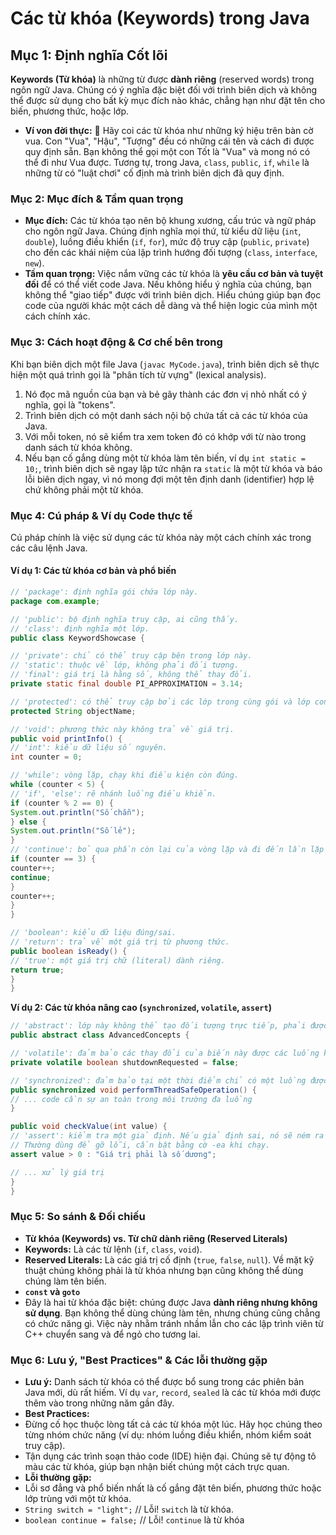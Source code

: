 # Các từ khóa (Keywords) trong Java

## **Mục 1: Định nghĩa Cốt lõi**

**Keywords (Từ khóa)** là những từ được **dành riêng** (reserved words) trong ngôn ngữ Java. Chúng có ý nghĩa đặc biệt đối với trình biên dịch và không thể được sử dụng cho bất kỳ mục đích nào khác, chẳng hạn như đặt tên cho biến, phương thức, hoặc lớp.

* **Ví von đời thực:** 🔑 Hãy coi các từ khóa như những ký hiệu trên bàn cờ vua. Con "Vua", "Hậu", "Tượng" đều có những cái tên và cách đi được quy định sẵn. Bạn không thể gọi một con Tốt là "Vua" và mong nó có thể đi như Vua được. Tương tự, trong Java, `class`, `public`, `if`, `while` là những từ có "luật chơi" cố định mà trình biên dịch đã quy định.

### **Mục 2: Mục đích & Tầm quan trọng**

* **Mục đích:** Các từ khóa tạo nên bộ khung xương, cấu trúc và ngữ pháp cho ngôn ngữ Java. Chúng định nghĩa mọi thứ, từ kiểu dữ liệu (`int`, `double`), luồng điều khiển (`if`, `for`), mức độ truy cập (`public`, `private`) cho đến các khái niệm của lập trình hướng đối tượng (`class`, `interface`, `new`).
* **Tầm quan trọng:** Việc nắm vững các từ khóa là **yêu cầu cơ bản và tuyệt đối** để có thể viết code Java. Nếu không hiểu ý nghĩa của chúng, bạn không thể "giao tiếp" được với trình biên dịch. Hiểu chúng giúp bạn đọc code của người khác một cách dễ dàng và thể hiện logic của mình một cách chính xác.

### **Mục 3: Cách hoạt động & Cơ chế bên trong**

Khi bạn biên dịch một file Java (`javac MyCode.java`), trình biên dịch sẽ thực hiện một quá trình gọi là "phân tích từ vựng" (lexical analysis).

1. Nó đọc mã nguồn của bạn và bẻ gãy thành các đơn vị nhỏ nhất có ý nghĩa, gọi là "tokens".
2. Trình biên dịch có một danh sách nội bộ chứa tất cả các từ khóa của Java.
3. Với mỗi token, nó sẽ kiểm tra xem token đó có khớp với từ nào trong danh sách từ khóa không.
4. Nếu bạn cố gắng dùng một từ khóa làm tên biến, ví dụ `int static = 10;`, trình biên dịch sẽ ngay lập tức nhận ra `static` là một từ khóa và báo lỗi biên dịch ngay, vì nó mong đợi một tên định danh (identifier) hợp lệ chứ không phải một từ khóa.

### **Mục 4: Cú pháp & Ví dụ Code thực tế**

Cú pháp chính là việc sử dụng các từ khóa này một cách chính xác trong các câu lệnh Java.

#### Ví dụ 1: Các từ khóa cơ bản và phổ biến

```java
// 'package': định nghĩa gói chứa lớp này.
package com.example;

// 'public': bộ định nghĩa truy cập, ai cũng thấy.
// 'class': định nghĩa một lớp.
public class KeywordShowcase {

// 'private': chỉ có thể truy cập bên trong lớp này.
// 'static': thuộc về lớp, không phải đối tượng.
// 'final': giá trị là hằng số, không thể thay đổi.
private static final double PI_APPROXIMATION = 3.14;

// 'protected': có thể truy cập bởi các lớp trong cùng gói và lớp con.
protected String objectName;

// 'void': phương thức này không trả về giá trị.
public void printInfo() {
// 'int': kiểu dữ liệu số nguyên.
int counter = 0;

// 'while': vòng lặp, chạy khi điều kiện còn đúng.
while (counter < 5) {
// 'if', 'else': rẽ nhánh luồng điều khiển.
if (counter % 2 == 0) {
System.out.println("Số chẵn");
} else {
System.out.println("Số lẻ");
}
// 'continue': bỏ qua phần còn lại của vòng lặp và đi đến lần lặp tiếp theo.
if (counter == 3) {
counter++;
continue; 
}
counter++;
}
}

// 'boolean': kiểu dữ liệu đúng/sai.
// 'return': trả về một giá trị từ phương thức.
public boolean isReady() {
// 'true': một giá trị chữ (literal) dành riêng.
return true;
}
}
```

**Ví dụ 2: Các từ khóa nâng cao (`synchronized`, `volatile`, `assert`)**

```java
// 'abstract': lớp này không thể tạo đối tượng trực tiếp, phải được kế thừa.
public abstract class AdvancedConcepts {

// 'volatile': đảm bảo các thay đổi của biến này được các luồng khác thấy ngay lập tức.
private volatile boolean shutdownRequested = false;

// 'synchronized': đảm bảo tại một thời điểm chỉ có một luồng được chạy phương thức này.
public synchronized void performThreadSafeOperation() {
// ... code cần sự an toàn trong môi trường đa luồng
}

public void checkValue(int value) {
// 'assert': kiểm tra một giả định. Nếu giả định sai, nó sẽ ném ra AssertionError.
// Thường dùng để gỡ lỗi, cần bật bằng cờ -ea khi chạy.
assert value > 0 : "Giá trị phải là số dương";

// ... xử lý giá trị
}
}
```

### **Mục 5: So sánh & Đối chiếu**

* **Từ khóa (Keywords) vs. Từ chữ dành riêng (Reserved Literals)**
* **Keywords:** Là các từ lệnh (`if`, `class`, `void`).
* **Reserved Literals:** Là các giá trị cố định (`true`, `false`, `null`). Về mặt kỹ thuật chúng không phải là từ khóa nhưng bạn cũng không thể dùng chúng làm tên biến.
* **`const` và `goto`**
* Đây là hai từ khóa đặc biệt: chúng được Java **dành riêng nhưng không sử dụng**. Bạn không thể dùng chúng làm tên, nhưng chúng cũng chẳng có chức năng gì. Việc này nhằm tránh nhầm lẫn cho các lập trình viên từ C++ chuyển sang và để ngỏ cho tương lai.

### **Mục 6: Lưu ý, "Best Practices" & Các lỗi thường gặp**

* **Lưu ý:** Danh sách từ khóa có thể được bổ sung trong các phiên bản Java mới, dù rất hiếm. Ví dụ `var`, `record`, `sealed` là các từ khóa mới được thêm vào trong những năm gần đây.
* **Best Practices:**
* Đừng cố học thuộc lòng tất cả các từ khóa một lúc. Hãy học chúng theo từng nhóm chức năng (ví dụ: nhóm luồng điều khiển, nhóm kiểm soát truy cập).
* Tận dụng các trình soạn thảo code (IDE) hiện đại. Chúng sẽ tự động tô màu các từ khóa, giúp bạn nhận biết chúng một cách trực quan.
* **Lỗi thường gặp:**
* Lỗi sơ đẳng và phổ biến nhất là cố gắng đặt tên biến, phương thức hoặc lớp trùng với một từ khóa.
* `String switch = "light";` // Lỗi\! `switch` là từ khóa.
* `boolean continue = false;` // Lỗi\! `continue` là từ khóa
